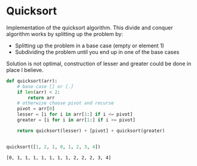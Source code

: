 # Quicksort

Implementation of the quicksort algorithm. This divide and conquer algorithm works by splitting up the problem by: 

* Splitting up the problem in a base case (empty or element 1)
* Subdividing the problem until you end up in one of the base cases

Solution is not optimal, construction of lesser and greater could be done in place I believe.


```python
def quicksort(arr):
    # base case [] or [.]
    if len(arr) < 2:
        return arr
    # otherwise choose pivot and recurse
    pivot = arr[0]
    lesser = [i for i in arr[1:] if i <= pivot]
    greater = [i for i in arr[1:] if i >= pivot]

    return quicksort(lesser) + [pivot] + quicksort(greater)


quicksort([1, 2, 1, 0, 1, 2, 3, 4])
```




    [0, 1, 1, 1, 1, 1, 1, 1, 2, 2, 2, 3, 4]


